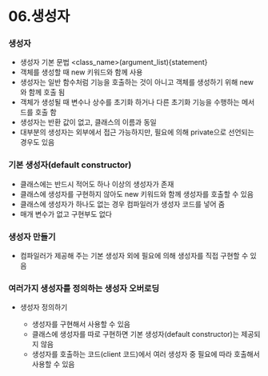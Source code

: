 # 06.생성자

### 생성자

- 생성자 기본 문법 <class_name>(argument_list){statement}
- 객체를 생성할 때 new 키워드와 함께 사용
- 생성자는 일반 함수처럼 기능을 호출하는 것이 아니고 객체를 생성하기 위해 new 와 함께 호출 됨
- 객체가 생성될 때 변수나 상수를 초기화 하거나 다른 초기화 기능을 수행하는 메서드를 호출 함
- 생성자는 반환 값이 없고, 클래스의 이름과 동일
- 대부분의 생성자는 외부에서 접근 가능하지만, 필요에 의해 private으로 선언되는 경우도 있음

### 기본 생성자(default constructor)

- 클래스에는 반드시 적어도 하나 이상의 생성자가 존재
- 클래스에 생성자를 구현하지 않아도 new 키워드와 함께 생성자를 호출할 수 있음
- 클래스에 생성자가 하나도 없는 경우 컴파일러가 생성자 코드를 넣어 줌
- 매개 변수가 없고 구현부도 없다

###  생성자 만들기

- 컴파일러가 제공해 주는 기본 생성자 외에 필요에 의해 생성자를 직접 구현할 수 있음

### 여러가지 생성자를 정의하는 생성자 오버로딩

- 생성자 정의하기

  - 생성자를 구현해서 사용할 수 있음
  - 클래스에 생성자를 따로 구현하면 기본 생성자(default constructor)는 제공되지 않음
  - 생성자를 호출하는 코드(client 코드)에서 여러 생성자 중 필요에 따라 호출해서 사용할 수 있음

  